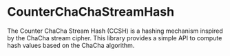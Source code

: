 # CounterChaChaStreamHash
The Counter ChaCha Stream Hash (CCSH) is a hashing mechanism inspired by the ChaCha stream cipher. This library provides a simple API to compute hash values based on the ChaCha algorithm.
